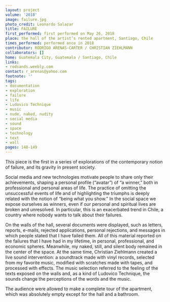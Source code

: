 ```yaml
---
layout: project
volume: '2018'
image: failure.jpg
photo_credit: Leonardo Salazar
title: FAILURE
first_performed: first performed on May 26, 2018
place: the hall of the artist’s rented apartment, Santiago, Chile
times_performed: performed once in 2018
contributor: RODRIGO ARENAS-CARTER / CHRISTIAN ZIEHLMANN
collaborators: []
home: Guatemala City, Guatemala / Santiago, Chile
links:
- rodsands.weebly.com
contact: r_arenas@yahoo.com
footnote: ''
tags:
- documentation
- exploration
- failure
- life
- Ludovico Technique
- music
- nude, naked, nudity
- social media
- sound
- space
- technology
- text
- wall
pages: 148-149
---
```


This piece is the first in a series of explorations of the contemporary notion of failure, and its gravity in present society.

Social media and new technologies motivate people to share only their achievements, shaping a personal profile (“avatar”) of “a winner,” both in professional and personal areas of life. The practice of omitting the unsuccessful events of life and of highlighting the triumphs is deeply related with the notion of “being what you show.” In the social space we expose ourselves as winners, even if our personal and spiritual lives are broken and unresolved. In particular, this is an exacerbated trend in Chile, a country where nobody wants to talk about their failures.

On the walls of the hall, several documents were displayed, such as letters, reports, e-mails, rejected applications, personal rejections, and messages in which people stated that I have failed them. All of this material reported on the failures that I have had in my lifetime, in personal, professional, and economic spheres. Meanwhile, my naked, still, and silent body remained in the center of the space. At the same time, Christian Ziehlmann created a live sound intervention: a soundtrack made with vinyl records, selected from my favorite music, modified with scratches made with tapes, and processed with effects. The music selection referred to the feeling of the texts exposed on the walls and, as a kind of Ludovico Technique, the sounds change the perceptions of the words and the music.

The audience were allowed to make a complete tour of the apartment, which was absolutely empty except for the hall and a bathroom.
